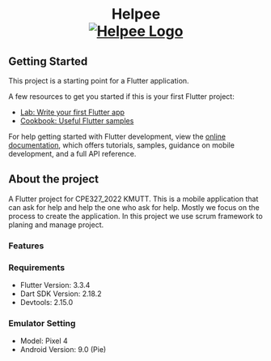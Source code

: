 <!-- # Helpee -->
<h1 align="center"> 
    Helpee
    <br>    
  <a href="https://github.com/Ftittawat/CPE327-Project/tree/ton-2"><img src="/images/Logo.png" alt="Helpee Logo"></a>
</h1>


## Getting Started

This project is a starting point for a Flutter application.

A few resources to get you started if this is your first Flutter project:

- [Lab: Write your first Flutter app](https://docs.flutter.dev/get-started/codelab)
- [Cookbook: Useful Flutter samples](https://docs.flutter.dev/cookbook)

For help getting started with Flutter development, view the
[online documentation](https://docs.flutter.dev/), which offers tutorials,
samples, guidance on mobile development, and a full API reference.

## About the project
A Flutter project for CPE327_2022 KMUTT. This is a mobile application that can ask for help and help the one who ask for help. Mostly we focus on the process to create the application. In this project we use scrum framework to planing and manage project.

### Features

### Requirements
- Flutter Version: 3.3.4
- Dart SDK Version: 2.18.2 
- Devtools: 2.15.0

### Emulator Setting
- Model: Pixel 4
- Android Version: 9.0 (Pie)